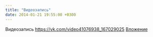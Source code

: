 ```yaml
---
title: "Видеозапись"
date: 2014-01-21 19:55:00 +0300
---
```


Видеозапись
<a class="vk-attach" href="https://vk.com/video41076938_167029025">https://vk.com/video41076938_167029025</a>
<a class="vk-attach" href="https://vk.com/video41076938_167029025">Вложение</a>
